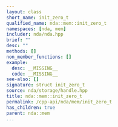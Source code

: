```yaml
---
layout: class
short_name: init_zero_t
qualified_name: nda::mem::init_zero_t
namespaces: [nda, mem]
includer: nda/nda.hpp
brief: ""
desc: ""
methods: []
non_member_functions: []
example:
  desc: __MISSING__
  code: __MISSING__
see-also: []
signature: struct init_zero_t
source: nda/storage/handle.hpp
title: nda::mem::init_zero_t
permalink: /cpp-api/nda/mem/init_zero_t
has_children: true
parent: nda::mem
...
```


